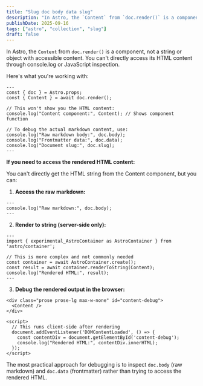 ```yaml
---
title: "Slug doc body data slug"
description: "In Astro, the `Content` from `doc.render()` is a component, not a string or object with accessible content."
publishDate: 2025-09-16
tags: ["astro", "collection", "slug"]
draft: false
---
```

In Astro, the `Content` from `doc.render()` is a component, not a string or object with accessible content. You can't directly access its HTML content through console.log or JavaScript inspection.

Here's what you're working with:

```astro
---
const { doc } = Astro.props;
const { Content } = await doc.render();

// This won't show you the HTML content:
console.log("Content component:", Content); // Shows component function

// To debug the actual markdown content, use:
console.log("Raw markdown body:", doc.body);
console.log("Frontmatter data:", doc.data);
console.log("Document slug:", doc.slug);
---
```

**If you need to access the rendered HTML content:**

You can't directly get the HTML string from the Content component, but you can:

1. **Access the raw markdown:**
```astro
---
console.log("Raw markdown:", doc.body);
---
```

2. **Render to string (server-side only):**
```astro
---
import { experimental_AstroContainer as AstroContainer } from 'astro/container';

// This is more complex and not commonly needed
const container = await AstroContainer.create();
const result = await container.renderToString(Content);
console.log("Rendered HTML:", result);
---
```

3. **Debug the rendered output in the browser:**
```astro
<div class="prose prose-lg max-w-none" id="content-debug">
  <Content />
</div>

<script>
  // This runs client-side after rendering
  document.addEventListener('DOMContentLoaded', () => {
    const contentDiv = document.getElementById('content-debug');
    console.log("Rendered HTML:", contentDiv.innerHTML);
  });
</script>
```

The most practical approach for debugging is to inspect `doc.body` (raw markdown) and `doc.data` (frontmatter) rather than trying to access the rendered HTML.